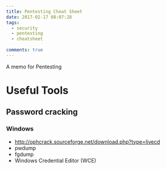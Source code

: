 ```yaml
---
title: Pentesting Cheat Sheet
date: 2017-02-17 08:07:28
tags:
  - security
  - pentesting
  - cheatsheet
  
comments: true
---
```

A memo for Pentesting
<!-- more -->
# Useful Tools 
## Password cracking
### Windows
* http://ophcrack.sourceforge.net/download.php?type=livecd 
* pwdump
* fgdump
* Windows Credential Editor (WCE)
